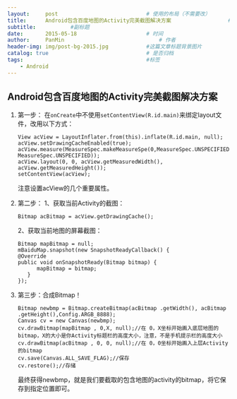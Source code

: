 ```yaml
---
layout:     post                            # 使用的布局（不需要改）
title:      Android包含百度地图的Activity完美截图解决方案                  # 标题
subtitle:           #副标题
date:       2015-05-18                      # 时间
author:     PanMin                              # 作者
header-img: img/post-bg-2015.jpg            #这篇文章标题背景图片
catalog: true                               # 是否归档
tags:                                       #标签
    - Android
---
```



## Android包含百度地图的Activity完美截图解决方案

1. 第一步：
	在`onCreate`中不使用`setContentView(R.id.main)`来绑定layout文件，改用以下方式：
	```
	View acView = LayoutInflater.from(this).inflate(R.id.main, null);
	acView.setDrawingCacheEnabled(true);
	acView.measure(MeasureSpec.makeMeasureSpe(0,MeasureSpec.UNSPECIFIED),MeasureSpec.makeMeasureSpec(0, MeasureSpec.UNSPECIFIED));
	acView.layout(0, 0, acView.getMeasuredWidth(), acView.getMeasuredHeight());  
	setContentView(acView);
	```
	注意设置acView的几个重要属性。

2. 第二步：
	1、获取当前Activity的截图：
	```
	Bitmap acBitmap = acView.getDrawingCache();
	```
	2、获取当前地图的屏幕截图：
	```
	Bitmap mapBitmap = null;
	mBaiduMap.snapshot(new SnapshotReadyCallback() {
	@Override
	public void onSnapshotReady(Bitmap bitmap) {
          mapBitmap = bitmap;
       }
	});
	```
3. 第三步：合成Bitmap！
	```
	Bitmap newbmp = Bitmap.createBitmap(acBitmap .getWidth(), acBitmap .getHeight(),Config.ARGB_8888);  
    Canvas cv = new Canvas(newbmp);   
    cv.drawBitmap(mapBitmap , 0,X, null);//在 0，X坐标开始画入底层地图的bitmap，X的大小是你Activity标题栏的高度大小，注意，不是手机提示栏的高度大小   
    cv.drawBitmap(acBitmap , 0, 0, null);//在 0，0坐标开始画入上层Activity的bitmap
    cv.save(Canvas.ALL_SAVE_FLAG);//保存   
    cv.restore();//存储
	```
	最终获得newbmp，就是我们要截取的包含地图的activity的bitmap，将它保存到指定位置即可。